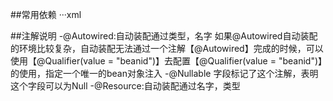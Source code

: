 ##常用依赖
···xml

##注解说明
-@Autowired:自动装配通过类型，名字
    如果@Autowired自动装配的环境比较复杂，自动装配无法通过一个注解【@Autowired】完成的时候，可以使用【@Qualifier(value = "beanid")】去配置【@Qualifier(value = "beanid")】的使用，指定一个唯一的bean对象注入
-@Nullable
    字段标记了这个注解，表明这个字段可以为Null
-@Resource:自动装配通过名字，类型
    

